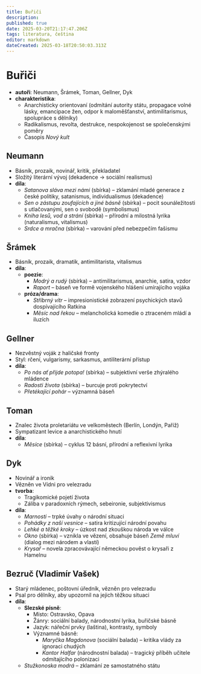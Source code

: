 ```yaml
---
title: Buřiči
description: 
published: true
date: 2025-03-20T21:17:47.206Z
tags: literatura, čeština
editor: markdown
dateCreated: 2025-03-18T20:50:03.313Z
---
```


# Buřiči
- **autoři**: Neumann, Šrámek, Toman, Gellner, Dyk  
- **charakteristika**:  
  - Anarchisticky orientovaní (odmítání autority státu, propagace volné lásky, emancipace žen, odpor k maloměšťanství, antimilitarismus, spolupráce s dělníky)  
  - Radikalismus, revolta, destrukce, nespokojenost se společenskými poměry  
  - Časopis *Nový kult*  

## Neumann  
- Básník, prozaik, novinář, kritik, překladatel  
- Složitý literární vývoj (dekadence → sociální realismus)  
- **díla**:  
  - *Satanova sláva mezi námi* (sbírka) – zklamání mladé generace z české politiky, satanismus, individualismus (dekadence)  
  - *Sen o zástupu zoufajících a jiné básně* (sbírka) – pocit sounáležitosti s utlačovanými, sen o svobodě (symbolismus)  
  - *Kniha lesů, vod a strání* (sbírka) – přírodní a milostná lyrika (naturalismus, vitalismus)  
  - *Srdce a mračna* (sbírka) – varování před nebezpečím fašismu  

## Šrámek  
- Básník, prozaik, dramatik, antimilitarista, vitalismus  
- **díla**:  
  - **poezie**:  
    - *Modrý a rudý* (sbírka) – antimilitarismus, anarchie, satira, vzdor  
    - *Raport* – báseň ve formě vojenského hlášení umírajícího vojáka  
  - **próza/drama**:  
    - *Stříbrný vítr* – impresionistické zobrazení psychických stavů dospívajícího Ratkina  
    - *Měsíc nad řekou* – melancholická komedie o ztraceném mládí a iluzích  

## Gellner  
- Nezvěstný voják z haličské fronty  
- Styl: rčení, vulgarismy, sarkasmus, antiliterární přístup  
- **díla**:  
  - *Po nás ať přijde potopa!* (sbírka) – subjektivní verše zhýralého mládence  
  - *Radosti života* (sbírka) – burcuje proti pokrytectví  
  - *Přetékající pohár* – významná báseň  

## Toman  
- Znalec života proletariátu ve velkoměstech (Berlín, Londýn, Paříž)  
- Sympatizant levice a anarchistického hnutí  
- **díla**:  
  - *Měsíce* (sbírka) – cyklus 12 básní, přírodní a reflexivní lyrika  

## Dyk  
- Novinář a ironik  
- Vězněn ve Vídni pro velezradu  
- **tvorba**:  
  - Tragikomické pojetí života  
  - Záliba v paradoxních rýmech, sebeironie, subjektivismus  
- **díla**:  
  - *Marnosti* – trpké úvahy o národní situaci  
  - *Pohádky z naší vesnice* – satira kritizující národní povahu  
  - *Lehké a těžké kroky* – úzkost nad zkouškou národa ve válce  
  - *Okno* (sbírka) – vznikla ve vězení, obsahuje báseň *Země mluví* (dialog mezi národem a vlastí)  
  - *Krysař* – novela zpracovávající německou pověst o krysaři z Hamelnu  

## Bezruč (Vladimír Vašek)  
- Starý mládenec, poštovní úředník, vězněn pro velezradu  
- Psal pro dělníky, aby upozornil na jejich těžkou situaci  
- **díla**:  
  - **Slezské písně**:  
    - Místo: Ostravsko, Opava  
    - Žánry: sociální balady, národnostní lyrika, buřičské básně  
    - Jazyk: nářeční prvky (laština), kontrasty, symboly  
    - Významné básně:  
      - *Maryčka Magdonova* (sociální balada) – kritika vlády za ignoraci chudých  
      - *Kantor Halfar* (národnostní balada) – tragický příběh učitele odmítajícího polonizaci  
  - *Stužkonoska modrá* – zklamání ze samostatného státu  